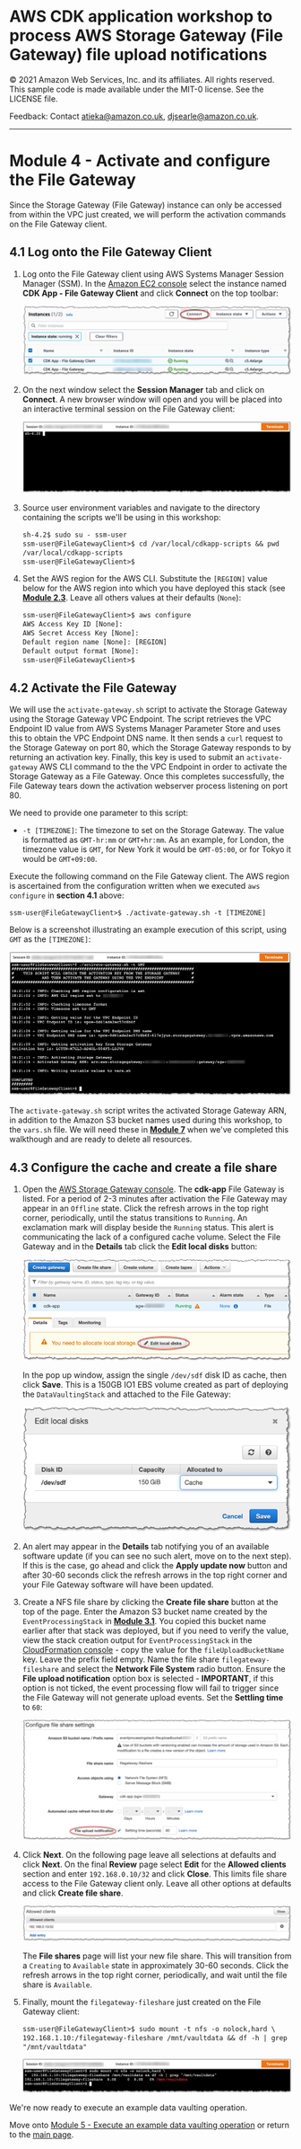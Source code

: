 # AWS CDK application workshop to process AWS Storage Gateway (File Gateway) file upload notifications

© 2021 Amazon Web Services, Inc. and its affiliates. All rights reserved. This sample code is made available under the MIT-0 license. See the LICENSE file.

Feedback: Contact atieka@amazon.co.uk, djsearle@amazon.co.uk.

---

# Module 4 - Activate and configure the File Gateway
Since the Storage Gateway (File Gateway) instance can only be accessed from within the VPC just created, we will perform the activation commands on the File Gateway client. 

## 4.1 Log onto the File Gateway Client
1. Log onto the File Gateway client using AWS Systems Manager Session Manager (SSM). In the [Amazon EC2 console](https://console.aws.amazon.com/ec2) select the instance named **CDK App - File Gateway Client** and click **Connect** on the top toolbar:

    ![File Gateway client connect](/images/screenshots/file-gateway-client-connect.png)

2. On the next window select the **Session Manager** tab and click on **Connect**. A new browser window will open and you will be placed into an interactive terminal session on the File Gateway client:

    ![File Gateway client terminal](/images/screenshots/file-gateway-terminal.png)

3. Source user environment variables and navigate to the directory containing the scripts we'll be using in this workshop:
    ```console
    sh-4.2$ sudo su - ssm-user
    ssm-user@FileGatewayClient>$ cd /var/local/cdkapp-scripts && pwd
    /var/local/cdkapp-scripts
    ssm-user@FileGatewayClient>$
    ```

4. Set the AWS region for the AWS CLI. Substitute the `[REGION]` value below for the AWS region into which you have deployed this stack (see [**Module 2.3**](/modules/MODULE2.md#23-set-account-and-region-values). Leave all others values at their defaults (`None`):
    ```console
    ssm-user@FileGatewayClient>$ aws configure
    AWS Access Key ID [None]:
    AWS Secret Access Key [None]:
    Default region name [None]: [REGION]
    Default output format [None]:
    ssm-user@FileGatewayClient>$ 
    ```

## 4.2 Activate the File Gateway
We will use the `activate-gateway.sh` script to activate the Storage Gateway using the Storage Gateway VPC Endpoint. The script retrieves the VPC Endpoint ID value from AWS Systems Manager Parameter Store and uses this to obtain the VPC Endpoint DNS name. It then sends a `curl` request to the Storage Gateway on port 80, which the Storage Gateway responds to by returning an activation key. Finally, this key is used to submit an `activate-gateway` AWS CLI command to the the VPC Endpoint in order to activate the Storage Gateway as a File Gateway. Once this completes successfully, the File Gateway tears down the activation webserver process listening on port 80.

We need to provide one parameter to this script:

* `-t [TIMEZONE]`: The timezone to set on the Storage Gateway. The value is formatted as `GMT-hr:mm` or `GMT+hr:mm`. As an example, for London, the timezone value is `GMT`, for New York it would be `GMT-05:00`, or for Tokyo it would be `GMT+09:00`.

Execute the following command on the File Gateway client. The AWS region is ascertained from the configuration written when we executed `aws configure` in **section 4.1** above:
```console
ssm-user@FileGatewayClient>$ ./activate-gateway.sh -t [TIMEZONE]
```
Below is a screenshot illustrating an example execution of this script, using `GMT` as the `[TIMEZONE]`:

![File Gateway activate](/images/screenshots/file-gateway-activate-terminal.png)

The `activate-gateway.sh` script writes the activated Storage Gateway ARN, in addition to the Amazon S3 bucket names used during this workshop, to the `vars.sh` file. We will need these in [**Module 7**](/modules/MODULE7.md) when we've completed this walkthough and are ready to delete all resources.

## 4.3 Configure the cache and create a file share
1. Open the [AWS Storage Gateway console](https://console.aws.amazon.com/storagegateway). The **cdk-app** File Gateway is listed. For a period of 2-3 minutes after activation the File Gateway may appear in an `Offline` state. Click the refresh arrows in the top right corner, periodically, until the status transitions to `Running`. An exclamation mark will display beside the `Running` status. This alert is communicating the lack of a configured cache volume. Select the File Gateway and in the **Details** tab click the **Edit local disks** button:

    ![File Gateway edit local disks](/images/screenshots/file-gateway-edit-local-disks-1.png)

    In the pop up window, assign the single `/dev/sdf` disk ID as cache, then click **Save**. This is a 150GB IO1 EBS volume created as part of deploying the `DataVaultingStack` and attached to the File Gateway: 

    ![File Gateway configure cache volume](/images/screenshots/file-gateway-edit-local-disks-2.png)

2. An alert may appear in the **Details** tab notifying you of an available software update (if you can see no such alert, move on to the next step). If this is the case, go ahead and click the **Apply update now** button and after 30-60 seconds click the refresh arrows in the top right corner and your File Gateway software will have been updated.

3. Create a NFS file share by clicking the **Create file share** button at the top of the page. Enter the Amazon S3 bucket name created by the `EventProcessingStack` in [**Module 3.1**](/modules/MODULE3.md#31-event-processing-stack). You copied this bucket name earlier after that stack was deployed, but if you need to verify the value, view the stack creation output for `EventProcessingStack` in the [CloudFormation console](https://console.aws.amazon.com/cloudformation) - copy the value for the `fileUploadBucketName` key. Leave the prefix field empty. Name the file share `filegateway-fileshare` and select the **Network File System** radio button. Ensure the **File upload notification** option box is selected - **IMPORTANT**, if this option is not ticked, the event processing flow will fail to trigger since the File Gateway will not generate upload events. Set the **Settling time** to `60`:

    ![File Gateway configure file share](/images/screenshots/file-gateway-configure-file-share-1.png)

4. Click **Next**. On the following page leave all selections at defaults and click **Next**. On the final **Review** page select **Edit** for the **Allowed clients** section and enter `192.168.0.10/32` and click **Close**. This limits file share access to the File Gateway client only. Leave all other options at defaults and click **Create file share**.

    ![File Gateway configure file share](/images/screenshots/file-gateway-configure-file-share-2.png)

    The **File shares** page will list your new file share. This will transition from a `Creating` to `Available` state in approximately 30-60 seconds. Click the refresh arrows in the top right corner, periodically, and wait until the file share is `Available`.

5. Finally, mount the `filegateway-fileshare` just created on the File Gateway client:
    ```console
    ssm-user@FileGatewayClient>$ sudo mount -t nfs -o nolock,hard \
    192.168.1.10:/filegateway-fileshare /mnt/vaultdata && df -h | grep "/mnt/vaultdata"
    ```

    ![File Gateway mount file share](/images/screenshots/file-gateway-share-mount.png)

We're now ready to execute an example data vaulting operation.

Move onto [Module 5 - Execute an example data vaulting operation](/modules/MODULE5.md) or return to the [main page](/README.md).